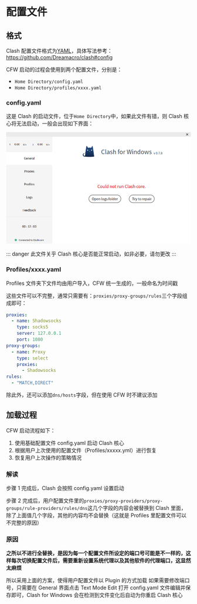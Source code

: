 # 配置文件

## 格式

Clash 配置文件格式为[YAML]()，具体写法参考：https://github.com/Dreamacro/clash#config

CFW 启动的过程会使用到两个配置文件，分别是：

- `Home Directory/config.yaml`
- `Home Directory/profiles/xxxx.yaml`

### config.yaml

这是 Clash 的启动文件，位于`Home Directory`中，如果此文件有错，则 Clash 核心将无法启动，一般会出现如下界面：

![](./assets/configfile1.png)

::: danger
此文件关乎 Clash 核心是否能正常启动，如非必要，请勿更改
:::

### Profiles/xxxx.yaml

Profiles 文件夹下文件均由用户导入，CFW 统一生成的，一般命名为时间戳

这些文件可以不完整，通常只需要有：`proxies/proxy-groups/rules`三个字段组成即可：

```yaml
proxies:
  - name: Shadowsocks
    type: socks5
    server: 127.0.0.1
    port: 1080
proxy-groups:
  - name: Proxy
    type: select
    proxies:
      - Shadowsocks
rules:
  - "MATCH,DIRECT"
```

除此外，还可以添加`dns/hosts`字段，但在使用 CFW 时不建议添加

## 加载过程

CFW 启动流程如下：

1. 使用基础配置文件 config.yaml 启动 Clash 核心
2. 根据用户上次使用的配置文件（Profiles/xxxxx.yml）进行恢复
3. 恢复用户上次操作的策略情况

### 解读

步骤 1 完成后，Clash 会按照 config.yaml 设置启动

步骤 2 完成后，用户配置文件里的`proxies/proxy-providers/proxy-groups/rule-providers/rules/dns`这几个字段的内容会被替换到 Clash 里面，除了上面值几个字段，其他的内容均不会替换（这就是 Profiles 里配置文件可以不完整的原因）

### 原因

**之所以不进行全替换，是因为每一个配置文件所设定的端口号可能是不一样的，这样每次切换配置文件后，需要重新设置系统代理以及其他软件的代理端口，这显然太麻烦**

所以采用上面的方案，使得用户配置文件以 Plugin 的方式加载
如果需要修改端口号，只需要在 General 界面点击 Text Mode Edit 打开 config.yaml 文件编辑并保存即可，Clash for Windows 会在检测到文件变化后自动为你重启 Clash 核心
